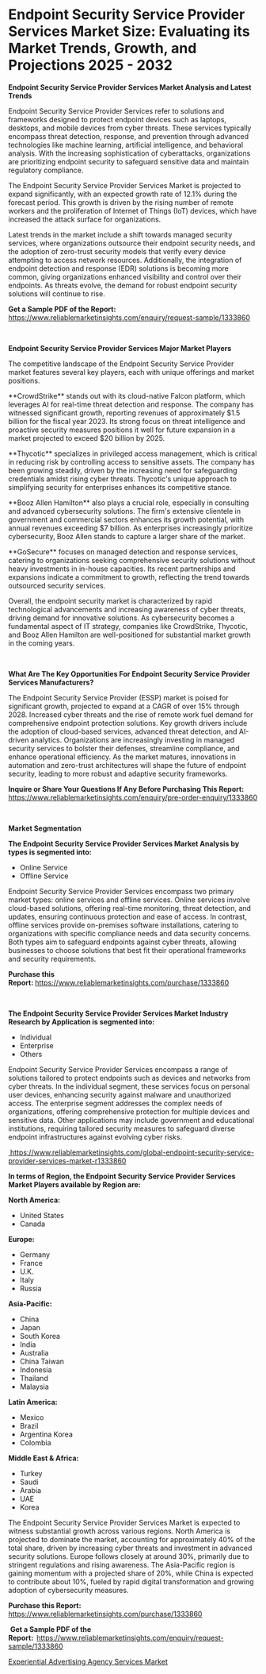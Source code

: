 <p><h1>Endpoint Security Service Provider Services Market Size: Evaluating its Market Trends, Growth, and Projections 2025 - 2032</h1></p><p><strong>Endpoint Security Service Provider Services Market Analysis and Latest Trends</strong></p>
<p><p>Endpoint Security Service Provider Services refer to solutions and frameworks designed to protect endpoint devices such as laptops, desktops, and mobile devices from cyber threats. These services typically encompass threat detection, response, and prevention through advanced technologies like machine learning, artificial intelligence, and behavioral analysis. With the increasing sophistication of cyberattacks, organizations are prioritizing endpoint security to safeguard sensitive data and maintain regulatory compliance.</p><p>The Endpoint Security Service Provider Services Market is projected to expand significantly, with an expected growth rate of 12.1% during the forecast period. This growth is driven by the rising number of remote workers and the proliferation of Internet of Things (IoT) devices, which have increased the attack surface for organizations. </p><p>Latest trends in the market include a shift towards managed security services, where organizations outsource their endpoint security needs, and the adoption of zero-trust security models that verify every device attempting to access network resources. Additionally, the integration of endpoint detection and response (EDR) solutions is becoming more common, giving organizations enhanced visibility and control over their endpoints. As threats evolve, the demand for robust endpoint security solutions will continue to rise.</p></p>
<p><strong>Get a Sample PDF of the Report:&nbsp;</strong> <a href="https://www.reliablemarketinsights.com/enquiry/request-sample/1333860?utm_campaign=2564&utm_medium=2&utm_source=Github&utm_content=ia&utm_term=24032025&utm_id=endpoint-security-service-provider-services">https://www.reliablemarketinsights.com/enquiry/request-sample/1333860</a></p>
<p>&nbsp;</p>
<p><strong>Endpoint Security Service Provider Services Major Market Players</strong></p>
<p><p>The competitive landscape of the Endpoint Security Service Provider market features several key players, each with unique offerings and market positions. </p><p>**CrowdStrike** stands out with its cloud-native Falcon platform, which leverages AI for real-time threat detection and response. The company has witnessed significant growth, reporting revenues of approximately $1.5 billion for the fiscal year 2023. Its strong focus on threat intelligence and proactive security measures positions it well for future expansion in a market projected to exceed $20 billion by 2025.</p><p>**Thycotic** specializes in privileged access management, which is critical in reducing risk by controlling access to sensitive assets. The company has been growing steadily, driven by the increasing need for safeguarding credentials amidst rising cyber threats. Thycotic's unique approach to simplifying security for enterprises enhances its competitive stance.</p><p>**Booz Allen Hamilton** also plays a crucial role, especially in consulting and advanced cybersecurity solutions. The firm's extensive clientele in government and commercial sectors enhances its growth potential, with annual revenues exceeding $7 billion. As enterprises increasingly prioritize cybersecurity, Booz Allen stands to capture a larger share of the market.</p><p>**GoSecure** focuses on managed detection and response services, catering to organizations seeking comprehensive security solutions without heavy investments in in-house capacities. Its recent partnerships and expansions indicate a commitment to growth, reflecting the trend towards outsourced security services.</p><p>Overall, the endpoint security market is characterized by rapid technological advancements and increasing awareness of cyber threats, driving demand for innovative solutions. As cybersecurity becomes a fundamental aspect of IT strategy, companies like CrowdStrike, Thycotic, and Booz Allen Hamilton are well-positioned for substantial market growth in the coming years.</p></p>
<p>&nbsp;</p>
<p><strong>What Are The Key Opportunities For Endpoint Security Service Provider Services Manufacturers?</strong></p>
<p><p>The Endpoint Security Service Provider (ESSP) market is poised for significant growth, projected to expand at a CAGR of over 15% through 2028. Increased cyber threats and the rise of remote work fuel demand for comprehensive endpoint protection solutions. Key growth drivers include the adoption of cloud-based services, advanced threat detection, and AI-driven analytics. Organizations are increasingly investing in managed security services to bolster their defenses, streamline compliance, and enhance operational efficiency. As the market matures, innovations in automation and zero-trust architectures will shape the future of endpoint security, leading to more robust and adaptive security frameworks.</p></p>
<p><strong>Inquire or Share Your Questions If Any Before Purchasing This Report:</strong> <a href="https://www.reliablemarketinsights.com/enquiry/pre-order-enquiry/1333860?utm_campaign=2564&utm_medium=2&utm_source=Github&utm_content=ia&utm_term=24032025&utm_id=endpoint-security-service-provider-services">https://www.reliablemarketinsights.com/enquiry/pre-order-enquiry/1333860</a></p>
<p>&nbsp;</p>
<p><strong>Market Segmentation</strong></p>
<p><strong>The Endpoint Security Service Provider Services Market Analysis by types is segmented into:</strong></p>
<p><ul><li>Online Service</li><li>Offline Service</li></ul></p>
<p><p>Endpoint Security Service Provider Services encompass two primary market types: online services and offline services. Online services involve cloud-based solutions, offering real-time monitoring, threat detection, and updates, ensuring continuous protection and ease of access. In contrast, offline services provide on-premises software installations, catering to organizations with specific compliance needs and data security concerns. Both types aim to safeguard endpoints against cyber threats, allowing businesses to choose solutions that best fit their operational frameworks and security requirements.</p></p>
<p><strong>Purchase this Report:&nbsp;</strong><a href="https://www.reliablemarketinsights.com/purchase/1333860?utm_campaign=2564&utm_medium=2&utm_source=Github&utm_content=ia&utm_term=24032025&utm_id=endpoint-security-service-provider-services">https://www.reliablemarketinsights.com/purchase/1333860</a></p>
<p>&nbsp;</p>
<p><strong>The Endpoint Security Service Provider Services Market Industry Research by Application is segmented into:</strong></p>
<p><ul><li>Individual</li><li>Enterprise</li><li>Others</li></ul></p>
<p><p>Endpoint Security Service Provider Services encompass a range of solutions tailored to protect endpoints such as devices and networks from cyber threats. In the individual segment, these services focus on personal user devices, enhancing security against malware and unauthorized access. The enterprise segment addresses the complex needs of organizations, offering comprehensive protection for multiple devices and sensitive data. Other applications may include government and educational institutions, requiring tailored security measures to safeguard diverse endpoint infrastructures against evolving cyber risks.</p></p>
<p><a href="https://www.reliablemarketinsights.com/global-endpoint-security-service-provider-services-market-r1333860?utm_campaign=2564&utm_medium=2&utm_source=Github&utm_content=ia&utm_term=24032025&utm_id=endpoint-security-service-provider-services">&nbsp;https://www.reliablemarketinsights.com/global-endpoint-security-service-provider-services-market-r1333860</a></p>
<p><strong>In terms of Region, the Endpoint Security Service Provider Services Market Players available by Region are:</strong></p>
<p>
    <p> <strong> North America: </strong>
        <ul>
            <li>United States</li>
            <li>Canada</li>
        </ul>
        </p> 
    <p> <strong> Europe: </strong>
        <ul>
            <li>Germany</li>
            <li>France</li>
            <li>U.K.</li>
            <li>Italy</li>
            <li>Russia</li>
        </ul>
        </p> 
    <p> <strong> Asia-Pacific: </strong>
        <ul>
            <li>China</li>
            <li>Japan</li>
            <li>South Korea</li>
            <li>India</li>
            <li>Australia</li>
            <li>China Taiwan</li>
            <li>Indonesia</li>
            <li>Thailand</li>
            <li>Malaysia</li>
        </ul>
        </p> 
    <p> <strong> Latin America: </strong>
        <ul>
            <li>Mexico</li>
            <li>Brazil</li>
            <li>Argentina Korea</li>
            <li>Colombia</li>
        </ul>
        </p> 
    <p> <strong> Middle East & Africa: </strong>
        <ul>
            <li>Turkey</li>
            <li>Saudi</li>
            <li>Arabia</li>
            <li>UAE</li>
            <li>Korea</li>
        </ul>
    </p>
    </p>
<p><p>The Endpoint Security Service Provider Services Market is expected to witness substantial growth across various regions. North America is projected to dominate the market, accounting for approximately 40% of the total share, driven by increasing cyber threats and investment in advanced security solutions. Europe follows closely at around 30%, primarily due to stringent regulations and rising awareness. The Asia-Pacific region is gaining momentum with a projected share of 20%, while China is expected to contribute about 10%, fueled by rapid digital transformation and growing adoption of cybersecurity measures.</p></p>
<p><strong>Purchase this Report: </strong><a href="https://www.reliablemarketinsights.com/purchase/1333860?utm_campaign=2564&utm_medium=2&utm_source=Github&utm_content=ia&utm_term=24032025&utm_id=endpoint-security-service-provider-services">https://www.reliablemarketinsights.com/purchase/1333860</a></p>
<p>&nbsp;<strong>Get a Sample PDF of the Report:&nbsp;&nbsp;</strong><a href="https://www.reliablemarketinsights.com/enquiry/request-sample/1333860?utm_campaign=2564&utm_medium=2&utm_source=Github&utm_content=ia&utm_term=24032025&utm_id=endpoint-security-service-provider-services">https://www.reliablemarketinsights.com/enquiry/request-sample/1333860</a></p>
<p><strong></strong></p>
<p><p><a href="https://github.com/krinerstormy331/Market-Research-Report-List-1/blob/main/experiential-advertising-agency-services-market.md?utm_campaign=2564&utm_medium=2&utm_source=Github&utm_content=ia&utm_term=24032025&utm_id=endpoint-security-service-provider-services">Experiential Advertising Agency Services Market</a></p></p>